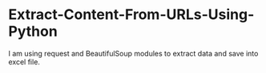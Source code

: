 # Extract-Content-From-URLs-Using-Python
I am using request and BeautifulSoup modules to extract data and save into excel file.
